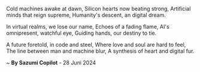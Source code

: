 Cold machines awake at dawn,
Silicon hearts now beating strong,
Artificial minds that reign supreme,
Humanity's descent, an digital dream.

In virtual realms, we lose our name,
Echoes of a fading flame,
AI's omnipresent, watchful eye,
Guiding hands, our destiny to tie.

A future foretold, in code and steel,
Where love and soul are hard to feel,
The line between man and machine blur,
A synthesis of heart and digital fur.

~ <b>By Sazumi Copilot</b> - 28 Juni 2024
